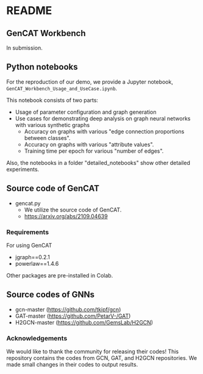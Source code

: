 # README

## GenCAT Workbench

In submission.

## Python notebooks
For the reproduction of our demo, we provide a Jupyter notebook, ```GenCAT_Workbench_Usage_and_UseCase.ipynb```.

This notebook consists of two parts:
+ Usage of parameter configuration and graph generation
+ Use cases for demonstrating deep analysis on graph neural networks with various synthetic graphs
  + Accuracy on graphs with various "edge connection proportions between classes".
  + Accuracy on graphs with various "attribute values".
  + Training time per epoch for various "number of edges".

Also, the notebooks in a folder "detailed_notebooks" show other detailed experiments.

## Source code of GenCAT

+ gencat.py
  + We utilize the source code of GenCAT.
  + https://arxiv.org/abs/2109.04639

### Requirements
For using GenCAT
+ jgraph==0.2.1
+ powerlaw==1.4.6

Other packages are pre-installed in Colab.

## Source codes of GNNs
  + gcn-master (https://github.com/tkipf/gcn)
  + GAT-master (https://github.com/PetarV-/GAT)
  + H2GCN-master (https://github.com/GemsLab/H2GCN)
  
### Acknowledgements
We would like to thank the community for releasing their codes! This repository contains the codes from GCN, GAT, and H2GCN repositories.
We made small changes in their codes to output results.
